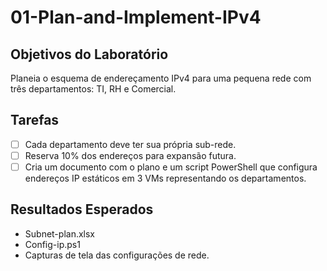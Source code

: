 # 01-Plan-and-Implement-IPv4

## Objetivos do Laboratório

Planeia o esquema de endereçamento IPv4 para uma pequena rede com três departamentos: TI, RH e Comercial.

## Tarefas
- [ ] Cada departamento deve ter sua própria sub-rede.
- [ ] Reserva 10% dos endereços para expansão futura.
- [ ] Cria um documento com o plano e um script PowerShell que configura endereços IP estáticos em 3 VMs representando os departamentos.

## Resultados Esperados
- Subnet-plan.xlsx
- Config-ip.ps1
- Capturas de tela das configurações de rede.

